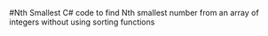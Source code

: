 #Nth Smallest
C# code to find Nth smallest number from an array of integers without using sorting functions